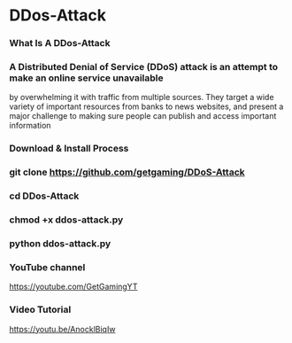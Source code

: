 # DDos-Attack 
### What Is A DDos-Attack

### A Distributed Denial of Service (DDoS) attack is an attempt to make an online service unavailable 
by overwhelming it with traffic from multiple sources. They target a wide variety of important resources
from banks to news websites, and present a major challenge to making sure people can publish and access important information

### Download & Install Process

### git clone https://github.com/getgaming/DDoS-Attack

### cd DDos-Attack

### chmod +x ddos-attack.py

### python ddos-attack.py

### YouTube channel

https://youtube.com/GetGamingYT

### Video Tutorial

https://youtu.be/AnocklBiqIw

